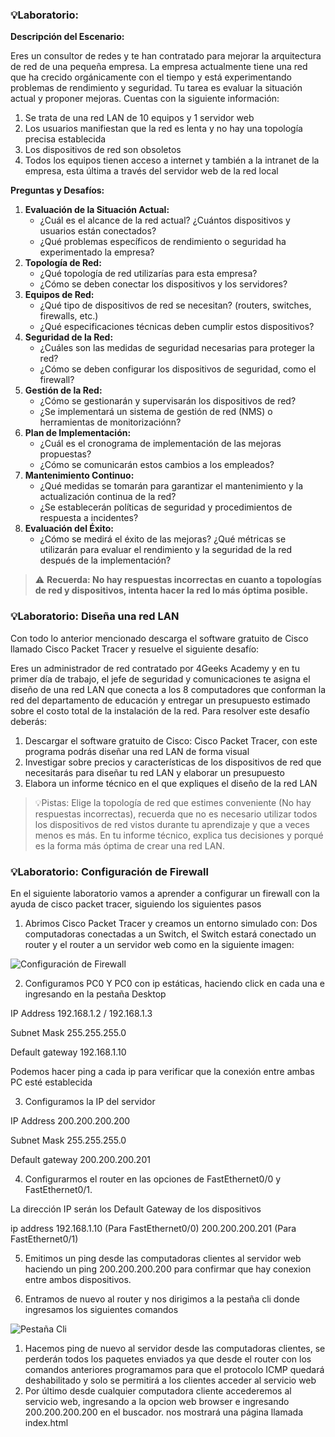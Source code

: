### 💡Laboratorio:

**Descripción del Escenario:**

Eres un consultor de redes y te han contratado para mejorar la arquitectura de red de una pequeña empresa. La empresa actualmente tiene una red que ha crecido orgánicamente con el tiempo y está experimentando problemas de rendimiento y seguridad. Tu tarea es evaluar la situación actual y proponer mejoras. Cuentas con la siguiente información:

1. Se trata de una red LAN de 10 equipos y 1 servidor web
2. Los usuarios manifiestan que la red es lenta y no hay una topología precisa establecida
3. Los dispositivos de red son obsoletos
4. Todos los equipos tienen acceso a internet y también a la intranet de la empresa, esta última  a través del servidor web de la red local

**Preguntas y Desafíos:**

1. **Evaluación de la Situación Actual:**
    - ¿Cuál es el alcance de la red actual? ¿Cuántos dispositivos y usuarios están conectados?
    - ¿Qué problemas específicos de rendimiento o seguridad ha experimentado la empresa?
2. **Topología de Red:**
    - ¿Qué topología de red utilizarías  para esta empresa?
    - ¿Cómo se deben conectar los dispositivos y los servidores?
3. **Equipos de Red:**
    - ¿Qué tipo de dispositivos de red se necesitan? (routers, switches, firewalls, etc.)
    - ¿Qué especificaciones técnicas deben cumplir estos dispositivos?
4. **Seguridad de la Red:**
    - ¿Cuáles son las medidas de seguridad necesarias para proteger la red?
    - ¿Cómo se deben configurar los dispositivos de seguridad, como el firewall?
5. **Gestión de la Red:**
    - ¿Cómo se gestionarán y supervisarán los dispositivos de red?
    - ¿Se implementará un sistema de gestión de red (NMS) o herramientas de monitorizaciónn?
6. **Plan de Implementación:**
    - ¿Cuál es el cronograma de implementación de las mejoras propuestas?
    - ¿Cómo se comunicarán estos cambios a los empleados?
7. **Mantenimiento Continuo:**
    - ¿Qué medidas se tomarán para garantizar el mantenimiento y la actualización continua de la red?
    - ¿Se establecerán políticas de seguridad y procedimientos de respuesta a incidentes?
8. **Evaluación del Éxito:**
    - ¿Cómo se medirá el éxito de las mejoras? ¿Qué métricas se utilizarán para evaluar el rendimiento y la seguridad de la red después de la implementación?

> ⚠️ **Recuerda: No hay respuestas incorrectas en cuanto a topologías de red y dispositivos, intenta hacer la red lo más óptima posible.**

### 💡Laboratorio: Diseña una red LAN

Con todo lo anterior mencionado descarga el software gratuito de Cisco llamado Cisco Packet Tracer y resuelve el siguiente desafío:

Eres un administrador de red contratado por 4Geeks Academy y en tu primer día de trabajo, el jefe de seguridad y comunicaciones te asigna el diseño de una red LAN que conecta a los 8 computadores que conforman la red del departamento de educación y entregar un presupuesto estimado sobre el costo total de la instalación de la red. Para resolver este desafío deberás:

1. Descargar el software gratuito de Cisco: Cisco Packet Tracer, con este programa podrás diseñar una red LAN de forma visual
2. Investigar sobre precios y características de los dispositivos de red que necesitarás para diseñar tu red LAN y elaborar un presupuesto
3. Elabora un informe técnico en el que expliques el diseño de la red LAN 

> 💡Pistas: Elige la topología de red que estimes conveniente (No hay respuestas incorrectas), recuerda que no es necesario utilizar todos los dispositivos de red vistos durante tu aprendizaje y que a veces menos es más. En tu informe técnico, explica tus decisiones y porqué es la forma más óptima de crear una red LAN.

### 💡Laboratorio: Configuración de Firewall

En el siguiente laboratorio vamos a aprender a configurar un firewall con la ayuda de cisco packet tracer, siguiendo los siguientes pasos

1. Abrimos Cisco Packet Tracer y creamos un entorno simulado con: Dos computadoras conectadas a un Switch, el Switch estará conectado un router y el router a un servidor web como en la siguiente imagen:

![Configuración de Firewall](https://github.com/4GeeksAcademy/cybersecurity-syllabus/blob/main/assets/confirguracion-firewall.png?raw=true)

2. Configuramos PC0 Y PC0 con ip estáticas, haciendo click en cada una e ingresando en la pestaña Desktop

IP Address 192.168.1.2 / 192.168.1.3

Subnet Mask 255.255.255.0

Default gateway 192.168.1.10

Podemos hacer ping a cada ip para verificar que la conexión entre ambas PC esté establecida

3. Configuramos la IP del servidor

IP Address 200.200.200.200

Subnet Mask 255.255.255.0

Default gateway 200.200.200.201

4. Configurarmos el router en las opciones de FastEthernet0/0 y FastEthernet0/1.

La dirección IP serán los Default Gateway de los dispositivos

ip address 192.168.1.10 (Para FastEthernet0/0) 200.200.200.201 (Para FastEthernet0/1)

5. Emitimos un ping desde las computadoras clientes al servidor web haciendo un ping 200.200.200.200 para confirmar que hay conexion entre ambos dispositivos.

6. Entramos de nuevo al router y nos dirigimos a la pestaña cli donde ingresamos los siguientes comandos

![Pestaña Cli](https://github.com/4GeeksAcademy/cybersecurity-syllabus/blob/main/assets/pestana-cli.png?raw=true)

1. Hacemos ping de nuevo al servidor desde las computadoras clientes, se perderán todos los paquetes enviados ya que desde el router con los comandos anteriores programamos para que el protocolo ICMP quedará deshabilitado y solo se permitirá a los clientes acceder al servicio web
2. Por último desde cualquier computadora cliente accederemos al servicio web, ingresando a la opcion web browser e ingresando 200.200.200.200 en el buscador. nos mostrará una página llamada index.html
